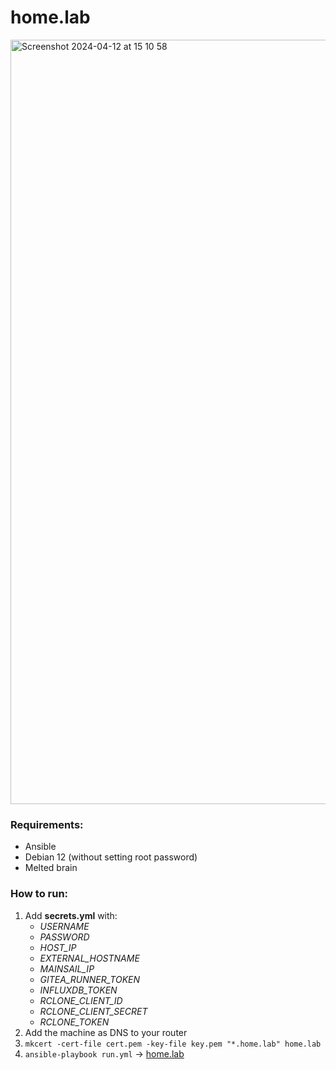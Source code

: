# home.lab

<img width="1223" alt="Screenshot 2024-04-12 at 15 10 58" src="https://github.com/imserhii/homelab/assets/4532683/c0d51ace-6a50-4ac6-a2e8-730a1c7f3bc2">

### Requirements:
- Ansible
- Debian 12 (without setting root password)
- Melted brain

### How to run:
1. Add **secrets.yml** with:
    - *USERNAME*
    - *PASSWORD*
    - *HOST_IP*
    - *EXTERNAL_HOSTNAME*
    - *MAINSAIL_IP*
    - *GITEA_RUNNER_TOKEN*
    - *INFLUXDB_TOKEN*
    - *RCLONE_CLIENT_ID*
    - *RCLONE_CLIENT_SECRET*
    - *RCLONE_TOKEN*
2. Add the machine as DNS to your router
3. `mkcert -cert-file cert.pem -key-file key.pem "*.home.lab" home.lab`
4. `ansible-playbook run.yml` → [home.lab](https://home.lab)
